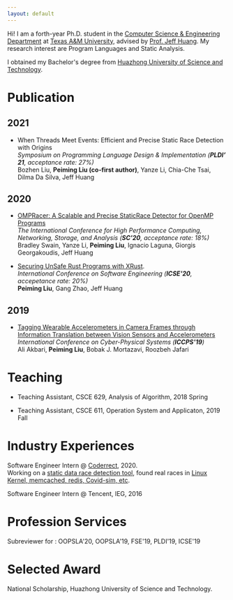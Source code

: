 ```yaml
---
layout: default
---
```


Hi! I am a forth-year Ph.D. student in the 
[Computer Science & Engineering Department](https://engineering.tamu.edu/cse/index.html) at 
[Texas A&M University](https://www.tamu.edu/), advised by 
[Prof. Jeff Huang](https://parasol.tamu.edu/~jeff/).
My research interest are Program Languages and Static Analysis.

I obtained my Bachelor's degree from 
[Huazhong University of Science and Technology](http://english.hust.edu.cn/).

# Publication
## 2021
* When Threads Meet Events: Efficient and Precise Static Race Detection with Origins  
*Symposium on Programming Language Design & Implementation (**PLDI’ 21**, acceptance rate: 27%)*  
Bozhen Liu, **Peiming Liu (co-first author)**, Yanze Li, Chia-Che Tsai, Dilma Da Silva, Jeff Huang 

## 2020
* [OMPRacer: A Scalable and Precise StaticRace Detector for OpenMP Programs](https://peimingliu.github.io/asset/pic/SC20_OMPRacer-v2.pdf)  
*The International Conference for High Performance Computing, Networking, Storage, and Analysis (**SC'20**, acceptance rate: 18%)*  
Bradley Swain, Yanze Li, **Peiming Liu**, Ignacio Laguna, Giorgis Georgakoudis, Jeff Huang

* [Securing UnSafe Rust Programs with XRust](https://peimingliu.github.io/asset/pic/icse-paper1026.pdf).  
*International Conference on Software Engineering (**ICSE'20**, accepetance rate: 20%)*  
**Peiming Liu**, Gang Zhao, Jeff Huang

## 2019
* [Tagging Wearable Accelerometers in Camera Frames through Information Translation between Vision Sensors and Accelerometers](https://peimingliu.github.io/asset/pic/iccps19.pdf)  
*International Conference on Cyber-Physical Systems (**ICCPS'19**)*  
Ali Akbari, **Peiming Liu**, Bobak J. Mortazavi, Roozbeh Jafari

# Teaching

* Teaching Assistant, CSCE 629, Analysis of Algorithm, 2018 Spring

* Teaching Assistant, CSCE 611, Operation System and Applicaton, 2019 Fall

# Industry Experiences

Software Engineer Intern @ [Coderrect](https://coderrect.com), 2020.  
Working on a [static data race detection tool](https://coderrect.com/download/), found real races in [Linux Kernel, memcached, redis, Covid-sim, etc](https://coderrect.com/openscan/).

Software Engineer Intern @ Tencent, IEG, 2016

# Profession Services

Subreviewer for : OOPSLA'20, OOPSLA'19, FSE'19, PLDI'19, ICSE'19

# Selected Award

National Scholarship, Huazhong University of Science and Technology.
